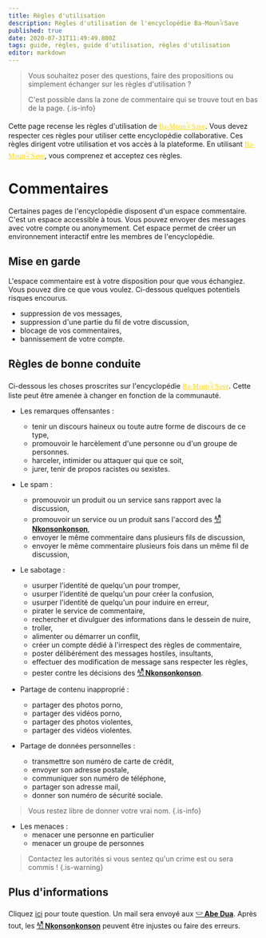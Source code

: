 ```yaml
---
title: Règles d'utilisation
description: Règles d'utilisation de l'encyclopédie Ba-Moun𓅝Save
published: true
date: 2020-07-31T11:49:49.800Z
tags: guide, règles, guide d'utilisation, règles d'utilisation
editor: markdown
---
```


> Vous souhaitez poser des questions, faire des propositions ou simplement échanger sur les règles d'utilisation ?
> 
> C'est possible dans la zone de commentaire qui se trouve tout en bas de la page.
{.is-info}

Cette page recense les règles d'utilisation de <a href="https://save.ba-moun.com" style="font-family:'Yatra One', PT-Serif, serif;color: gold" >Ba-Moun𓅝Save</a>. Vous devez respecter ces règles pour utiliser cette encyclopédie collaborative. Ces règles dirigent votre utilisation et vos accès à la plateforme. En utilisant <a href="https://save.ba-moun.com" style="font-family:'Yatra One', PT-Serif, serif;color: gold" >Ba-Moun𓅝Save</a>, vous comprenez et acceptez ces règles.

# Commentaires

Certaines pages de l'encyclopédie disposent d'un espace commentaire. C'est un espace accessible à tous. Vous pouvez envoyer des messages avec votre compte ou anonymement. Cet espace permet de créer un environnement interactif entre les membres de l'encyclopédie.

## Mise en garde
L'espace commentaire est à votre disposition pour que vous échangiez. Vous pouvez dire ce que vous voulez.
Ci-dessous quelques potentiels risques encourus.

- suppression de vos messages,
- suppression d'une partie du fil de votre discussion,
- blocage de vos commentaires,
- bannissement de votre compte.

## Règles de bonne conduite

Ci-dessous les choses proscrites sur l'encyclopédie <a href="https://save.ba-moun.com" style="font-family:'Yatra One', PT-Serif, serif;color: gold" >Ba-Moun𓅝Save</a>. Cette liste peut être amenée à changer en fonction de la communauté.

- Les remarques offensantes :
   - tenir un discours haineux ou toute autre forme de discours de ce type,
   - promouvoir le harcèlement d'une personne ou d'un groupe de personnes.
   - harceler, intimider ou attaquer qui que ce soit,
   - jurer, tenir de propos racistes ou sexistes.

- Le spam :
   - promouvoir un produit ou un service sans rapport avec la discussion,
   - promouvoir un service ou un produit sans l'accord des [**𓀰 Nkonsonkonson**](/fr/faq#les-clans),
   - envoyer le même commentaire dans plusieurs fils de discussion,
   - envoyer le même commentaire plusieurs fois dans un même fil de discussion,

- Le sabotage :
   - usurper l'identité de quelqu'un pour tromper,
   - usurper l'identité de quelqu'un pour créer la confusion,
   - usurper l'identité de quelqu'un pour induire en erreur,
   - pirater le service de commentaire,
   - rechercher et divulguer des informations dans le dessein de nuire,
   - troller,
   - alimenter ou démarrer un conflit,
   - créer un compte dédié à l'irrespect des règles de commentaire,
   - poster délibérément des messages hostiles, insultants,
   - effectuer des modification de message sans respecter les règles,
   - pester contre les décisions des [**𓀰 Nkonsonkonson**](/fr/faq#les-clans).

- Partage de contenu inapproprié :
   - partager des photos porno,
   - partager des vidéos porno,
   - partager des photos violentes,
   - partager des vidéos violentes.

- Partage de données personnelles :
   - transmettre son numéro de carte de crédit,
   - envoyer son adresse postale,
   - communiquer son numéro de téléphone,
   - partager son adresse mail,
   - donner son numéro de sécurité sociale.

> Vous restez libre de donner votre vrai nom.
{.is-info}

- Les menaces :
   - menacer une personne en particulier
   - menacer un groupe de personnes

> Contactez les autorités si vous sentez qu'un crime est ou sera commis !
{.is-warning}

## Plus d'informations

Cliquez [ici](https://www.ba-moun.com/kriye-ba-moun) pour toute question. Un mail sera envoyé aux [**𓎟 Abe Dua**](/fr/faq#les-clans). Après tout, les [**𓀰 Nkonsonkonson**](/fr/faq#les-clans) peuvent être injustes ou faire des erreurs.